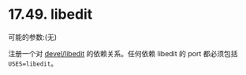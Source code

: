 # 17.49. libedit

可能的参数:(无)

注册一个对 [devel/libedit](https://cgit.freebsd.org/ports/tree/devel/libedit/pkg-descr) 的依赖关系。任何依赖 libedit 的 port 都必须包括 `USES=libedit`。
